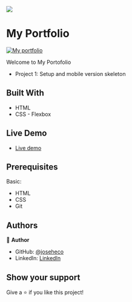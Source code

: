 ![](https://img.shields.io/badge/Microverse-blueviolet)

# My Portfolio



<a href="https://imgbb.com/"><img src="https://i.ibb.co/prwtLJk/My.png" alt="My portfolio" border="0"></a>

Welcome to My Portofolio

- Project 1: Setup and mobile version skeleton

## Built With

- HTML
- CSS - Flexbox


## Live Demo

- [Live demo](https://joseheco.github.io/My-Portfolio/)

## Prerequisites

Basic:
  - HTML
  - CSS
  - Git

## Authors

👤 **Author**

- GitHub: [@joseheco](https://github.com/joseheco)
- LinkedIn: [LinkedIn](https://linkedin.com/in/joseherreraco)


## Show your support

Give a ⭐️ if you like this project!

